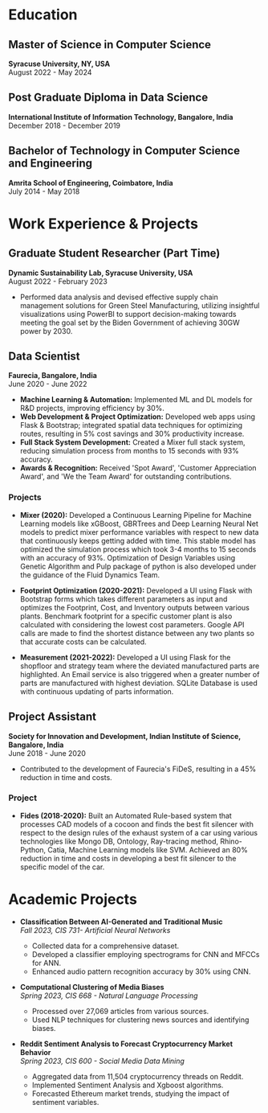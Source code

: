# Education

## Master of Science in Computer Science
**Syracuse University, NY, USA**  
August 2022 - May 2024

## Post Graduate Diploma in Data Science
**International Institute of Information Technology, Bangalore, India**  
December 2018 - December 2019

## Bachelor of Technology in Computer Science and Engineering
**Amrita School of Engineering, Coimbatore, India**  
July 2014 - May 2018

# Work Experience & Projects

## Graduate Student Researcher (Part Time)
**Dynamic Sustainability Lab, Syracuse University, USA**  
August 2022 - February 2023  
- Performed data analysis and devised effective supply chain management solutions for Green Steel Manufacturing, utilizing insightful visualizations using PowerBI to support decision-making towards meeting the goal set by the Biden Government of achieving 30GW power by 2030.

## Data Scientist
**Faurecia, Bangalore, India**  
June 2020 - June 2022  
- **Machine Learning & Automation:** Implemented ML and DL models for R&D projects, improving efficiency by 30%.
- **Web Development & Project Optimization:** Developed web apps using Flask & Bootstrap; integrated spatial data techniques for optimizing routes, resulting in 5% cost savings and 30% productivity increase.
- **Full Stack System Development:** Created a Mixer full stack system, reducing simulation process from months to 15 seconds with 93% accuracy.
- **Awards & Recognition:** Received 'Spot Award', 'Customer Appreciation Award', and 'We the Team Award' for outstanding contributions.

### Projects
- **Mixer (2020):** Developed a Continuous Learning Pipeline for Machine Learning models like xGBoost, GBRTrees and Deep Learning Neural Net models to predict mixer performance variables with respect to new data that continuously keeps getting added with time. This stable model has optimized the simulation process which took 3-4 months to 15 seconds with an accuracy of 93%. Optimization of Design Variables using Genetic Algorithm and Pulp package of python is also developed under the guidance of the Fluid Dynamics Team.
  
- **Footprint Optimization (2020-2021):** Developed a UI using Flask with Bootstrap forms which takes different parameters as input and optimizes the Footprint, Cost, and Inventory outputs between various plants. Benchmark footprint for a specific customer plant is also calculated with considering the lowest cost parameters. Google API calls are made to find the shortest distance between any two plants so that accurate costs can be calculated.
  
- **Measurement (2021-2022):**  Developed a UI using Flask for the shopfloor and strategy team where the deviated manufactured parts are highlighted. An Email service is also triggered when a greater number of parts are manufactured with highest deviation. SQLite Database is used with continuous updating of parts information.
  
## Project Assistant
**Society for Innovation and Development, Indian Institute of Science, Bangalore, India**  
June 2018 - June 2020  
- Contributed to the development of Faurecia's FiDeS, resulting in a 45% reduction in time and costs.

### Project
- **Fides (2018-2020):** Built an Automated Rule-based system that processes CAD models of a cocoon and finds the best fit silencer with respect to the design rules of the exhaust system of a car using various technologies like Mongo DB, Ontology, Ray-tracing method, Rhino-Python, Catia, Machine Learning models like SVM. Achieved an 80% reduction in time and costs in developing a best fit silencer to the specific model of the car.

# Academic Projects

- **Classification Between AI-Generated and Traditional Music**  
  *Fall 2023, CIS 731- Artificial Neural Networks*  
  - Collected data for a comprehensive dataset.
  - Developed a classifier employing spectrograms for CNN and MFCCs for ANN.
  - Enhanced audio pattern recognition accuracy by 30% using CNN.

- **Computational Clustering of Media Biases**  
  *Spring 2023, CIS 668 - Natural Language Processing*  
  - Processed over 27,069 articles from various sources.
  - Used NLP techniques for clustering news sources and identifying biases.
  
- **Reddit Sentiment Analysis to Forecast Cryptocurrency Market Behavior**  
  *Spring 2023, CIS 600 - Social Media Data Mining*  
  - Aggregated data from 11,504 cryptocurrency threads on Reddit.
  - Implemented Sentiment Analysis and Xgboost algorithms.
  - Forecasted Ethereum market trends, studying the impact of sentiment variables.
